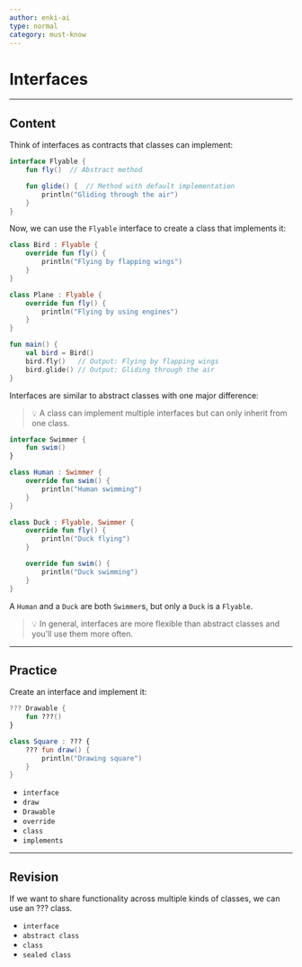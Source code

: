 ```yaml
---
author: enki-ai
type: normal
category: must-know
---
```


# Interfaces

---
## Content

Think of interfaces as contracts that classes can implement:

```kotlin
interface Flyable {
    fun fly()  // Abstract method

    fun glide() {  // Method with default implementation
        println("Gliding through the air")
    }
}
```

Now, we can use the `Flyable` interface to create a class that implements it:

```kotlin
class Bird : Flyable {
    override fun fly() {
        println("Flying by flapping wings")
    }
}

class Plane : Flyable {
    override fun fly() {
        println("Flying by using engines")
    }
}

fun main() {
    val bird = Bird()
    bird.fly()   // Output: Flying by flapping wings
    bird.glide() // Output: Gliding through the air
}
```

Interfaces are similar to abstract classes with one major difference:

> 💡 A class can implement multiple interfaces but can only inherit from one class.

```kotlin
interface Swimmer {
    fun swim()
}

class Human : Swimmer {
    override fun swim() {
        println("Human swimming")
    }
}

class Duck : Flyable, Swimmer {
    override fun fly() {
        println("Duck flying")
    }

    override fun swim() {
        println("Duck swimming")
    }
}
```

A `Human` and a `Duck` are both `Swimmer`s, but only a `Duck` is a `Flyable`.

> 💡 In general, interfaces are more flexible than abstract classes and you'll use them more often.

---

## Practice

Create an interface and implement it:

```kotlin
??? Drawable {
    fun ???()
}

class Square : ??? {
    ??? fun draw() {
        println("Drawing square")
    }
}
```

- `interface`
- `draw`
- `Drawable`
- `override`
- `class`
- `implements`

---

## Revision

If we want to share functionality across multiple kinds of classes, we can use an ??? class.

- `interface`
- `abstract class`
- `class`
- `sealed class`